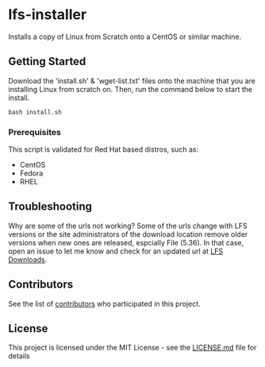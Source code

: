 # lfs-installer
Installs a copy of Linux from Scratch onto a CentOS or similar machine.

## Getting Started

Download the 'install.sh' & 'wget-list.txt' files onto the machine that you are installing Linux from scratch on. Then, run the command below to start the install.
```
bash install.sh
```

### Prerequisites

This script is validated for Red Hat based distros, such as:
* CentOS
* Fedora
* RHEL

## Troubleshooting
Why are some of the urls not working? Some of the urls change with LFS versions or the site administrators of the download
location remove older versions when new ones are released, espcially File (5.36). In that case, open an issue to let me know and check for an updated url at [LFS Downloads](http://www.linuxfromscratch.org/lfs/download.html#ftp).

## Contributors

See the list of [contributors](https://github.com/your/project/contributors) who participated in this project.

## License

This project is licensed under the MIT License - see the [LICENSE.md](LICENSE.md) file for details


